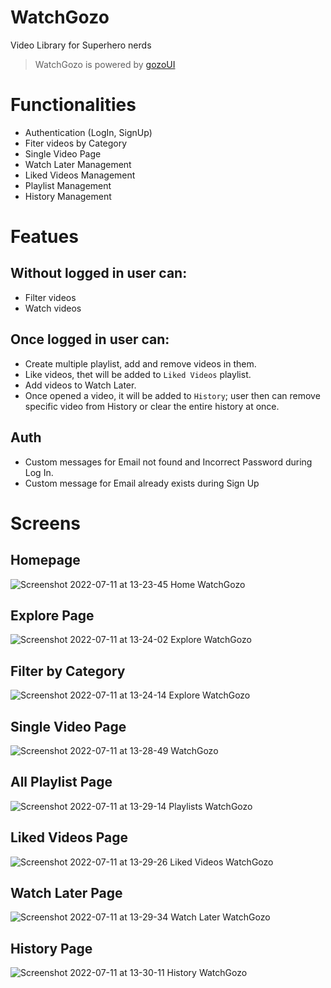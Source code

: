 # WatchGozo
 Video Library for Superhero nerds
> WatchGozo is powered by [gozoUI](https://github.com/maitrakhatri/gozo-UI)
# Functionalities 
- Authentication (LogIn, SignUp)
- Fiter videos by Category
- Single Video Page
- Watch Later Management
- Liked Videos Management 
- Playlist Management
- History Management
# Featues
## Without logged in user can:
- Filter videos
- Watch videos
## Once logged in user can:
- Create multiple playlist, add and remove videos in them.
- Like videos, thet will be added to `Liked Videos` playlist.
- Add videos to Watch Later.
- Once opened a video, it will be added to `History`; user then can remove specific video from History or clear the entire history at once.
## Auth
- Custom messages for Email not found and Incorrect Password during Log In.
- Custom message for Email already exists during Sign Up
# Screens
## Homepage
![Screenshot 2022-07-11 at 13-23-45 Home WatchGozo](https://user-images.githubusercontent.com/54719132/178217366-cd762510-a0c0-4bdd-a54d-ca6385fd4134.png)
## Explore Page
![Screenshot 2022-07-11 at 13-24-02 Explore WatchGozo](https://user-images.githubusercontent.com/54719132/178217433-4100e32d-ceb4-49e7-a723-279f63a0a2d8.png)
## Filter by Category
![Screenshot 2022-07-11 at 13-24-14 Explore WatchGozo](https://user-images.githubusercontent.com/54719132/178217465-9ab61079-1b17-49ec-a95b-72424bade127.png)
## Single Video Page
![Screenshot 2022-07-11 at 13-28-49 WatchGozo](https://user-images.githubusercontent.com/54719132/178217588-5ecbc3d9-03b1-462b-af0a-132ac5cc4b47.png)
## All Playlist Page
![Screenshot 2022-07-11 at 13-29-14 Playlists WatchGozo](https://user-images.githubusercontent.com/54719132/178217646-b9c18f7e-8fde-4223-9afa-e651b64ce0a3.png)
## Liked Videos Page
![Screenshot 2022-07-11 at 13-29-26 Liked Videos WatchGozo](https://user-images.githubusercontent.com/54719132/178217690-113ca19f-3df8-4fe2-ab45-d29cd1f5be14.png)
## Watch Later Page
![Screenshot 2022-07-11 at 13-29-34 Watch Later WatchGozo](https://user-images.githubusercontent.com/54719132/178217773-b3abb10c-7519-4ec9-a150-4f65d4aefdd2.png)
## History Page
![Screenshot 2022-07-11 at 13-30-11 History WatchGozo](https://user-images.githubusercontent.com/54719132/178217811-f56643b0-f867-4d9e-8afb-d81632da5a4f.png)

